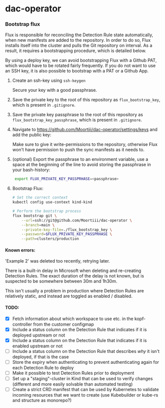 # dac-operator

### Bootstrap flux

Flux is responsible for reconciling the Detection Rule state automatically, when new manifests are added to the repository. In order to do so, Flux installs itself into the cluster and pulls the Git repository on interval. As a result, it requires a bootstrapping procedure, which is detailed below.

By using a deploy key, we can avoid bootstrapping Flux with a Github PAT, which would have to be rotated fairly frequently. If you do not want to use an SSH key, it is also possible to bootstrap with a PAT or a Github App.

1.  Create an ssh-key using `ssh-keygen`

    Secure your key with a good passphrase.

2.  Save the private key to the root of this repository as `flux_bootstrap_key`, which is present in `.gitignore`.

3.  Save the private key passphrase to the root of this repository as `flux_bootstrap_key_passphrase`, which is present in `.gitignore`.

4.  Navigate to https://github.com/Moortiii/dac-operator/settings/keys and add the public key:

    Make sure to give it write-permissions to the repository, otherwise Flux won't have permission to push the sync manifests as it needs to.

5.  (optional) Export the passphrase to an environment variable, use a space at the beginning of the line to avoid storing the passphrase in your bash-history:

    ```bash
     export FLUX_PRIVATE_KEY_PASSPRHASE=<passphrase>
    ```

6.  Bootstrap Flux:

    ```bash
    # Set the correct context
    kubectl config use-context kind-kind

    # Perform the bootstrap process
    flux bootstrap git \
        --url=ssh://git@github.com/Moortiii/dac-operator \
        --branch=main \
        --private-key-file=./flux_bootstrap_key \
        --password=$FLUX_PRIVATE_KEY_PASSPRHASE \
        --path=clusters/production
    ```

#### Known errors:

'Example 2' was deleted too recently, retrying later.

There is a built-in delay in Microsoft when deleting and re-creating Detection Rules. The exact duration of the delay is not known, but is suspected to be somewhere between 30m and 1h30m.

This isn't usually a problem in production where Detection Rules are relatively static, and instead are toggled as enabled / disabled.

#### TODO:

- [x] Fetch information about which workspace to use etc. in the kopf-controller from the customer configmap
- [x] Include a status column on the Detection Rule that indicates if it is deployed upstream or not
- [x] Include a status column on the Detection Rule that indicates if it is enabled upstream or not
- [ ] Include a status column on the Detection Rule that describes _why_ it isn't deployed, if that is the case
- [ ] Store the expiry when authenticating to prevent authenticating again for each Detection Rule to deploy
- [ ] Make it possible to test Detection Rules prior to deployment
- [ ] Set up a "staging"-cluster in Kind that can be used to verify changes (different and more easily solvable than automated testing)
- [ ] Create a strict CRD manifest that can be used by Kubernetes to validate incoming resources that we want to create (use Kubebuilder or kube-rs and structure as monorepo?)
